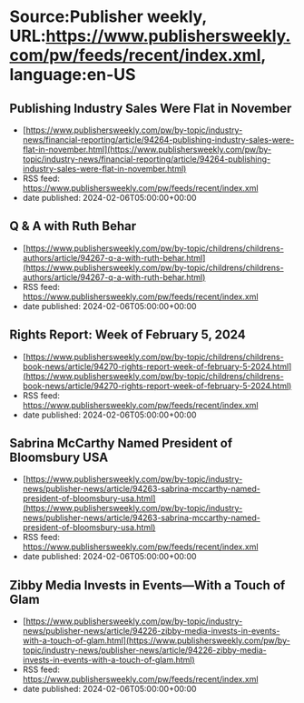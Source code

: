 # Source:Publisher weekly, URL:https://www.publishersweekly.com/pw/feeds/recent/index.xml, language:en-US

## Publishing Industry Sales Were Flat in November
 - [https://www.publishersweekly.com/pw/by-topic/industry-news/financial-reporting/article/94264-publishing-industry-sales-were-flat-in-november.html](https://www.publishersweekly.com/pw/by-topic/industry-news/financial-reporting/article/94264-publishing-industry-sales-were-flat-in-november.html)
 - RSS feed: https://www.publishersweekly.com/pw/feeds/recent/index.xml
 - date published: 2024-02-06T05:00:00+00:00



## Q & A with Ruth Behar
 - [https://www.publishersweekly.com/pw/by-topic/childrens/childrens-authors/article/94267-q-a-with-ruth-behar.html](https://www.publishersweekly.com/pw/by-topic/childrens/childrens-authors/article/94267-q-a-with-ruth-behar.html)
 - RSS feed: https://www.publishersweekly.com/pw/feeds/recent/index.xml
 - date published: 2024-02-06T05:00:00+00:00



## Rights Report: Week of February 5, 2024
 - [https://www.publishersweekly.com/pw/by-topic/childrens/childrens-book-news/article/94270-rights-report-week-of-february-5-2024.html](https://www.publishersweekly.com/pw/by-topic/childrens/childrens-book-news/article/94270-rights-report-week-of-february-5-2024.html)
 - RSS feed: https://www.publishersweekly.com/pw/feeds/recent/index.xml
 - date published: 2024-02-06T05:00:00+00:00



## Sabrina McCarthy Named President of Bloomsbury USA
 - [https://www.publishersweekly.com/pw/by-topic/industry-news/publisher-news/article/94263-sabrina-mccarthy-named-president-of-bloomsbury-usa.html](https://www.publishersweekly.com/pw/by-topic/industry-news/publisher-news/article/94263-sabrina-mccarthy-named-president-of-bloomsbury-usa.html)
 - RSS feed: https://www.publishersweekly.com/pw/feeds/recent/index.xml
 - date published: 2024-02-06T05:00:00+00:00



## Zibby Media Invests in Events—With a Touch of Glam
 - [https://www.publishersweekly.com/pw/by-topic/industry-news/publisher-news/article/94226-zibby-media-invests-in-events-with-a-touch-of-glam.html](https://www.publishersweekly.com/pw/by-topic/industry-news/publisher-news/article/94226-zibby-media-invests-in-events-with-a-touch-of-glam.html)
 - RSS feed: https://www.publishersweekly.com/pw/feeds/recent/index.xml
 - date published: 2024-02-06T05:00:00+00:00



